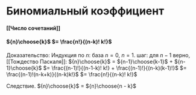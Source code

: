 # Биномиальный коэффициент 
#### [[Число сочетаний]]

#### ${n}\choose{k}$ $= \frac{n!}{(n-k)! k!}$
Доказательство: 
Индукция по $n$: база $n=0$, $n = 1$.
шаг: для $n-1$ верно, [[Тождество Паскаля]]: 
${n}\choose{k}$ $=$  ${n-1}\choose{k-1}$ $+$ ${n-1}\choose{k}$ $= \frac{(n-1)!}{(n-1-k)! k!} + \frac{(n-1)!}{(n-k)(k-1)!}$ $= \frac{(n-1)!(n-k+k)}{(n-k)k!}$ $= \frac{n!}{(n-k)! k!}$

Следствие. ${n}\choose{k}$ $=$ ${n}\choose{n - k}$